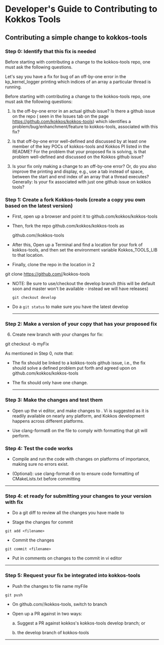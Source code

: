 # Developer's Guide to Contributing to Kokkos Tools



## Contributing a simple change to kokkos-tools 

### Step 0: Identify that this fix is needed 

Before starting with contributing a change to the kokkos-tools repo, one must ask the following questions. 

Let's say you have a fix for bug of an off-by-one error in the kp_kernel_logger printing which indices of an array a particular thread is running.  

Before starting with contributing a change to the kokkos-tools repo, one must ask the following questions: 

1. Is the off-by-one error in an actual github issue? Is there a github issue on the repo ( seen in the Issues tab on the page https://github.com/kokkos/kokkos-tools) which identifies a problem/bug/enhanchment/feature to kokkos-tools, associated with this fix? 
 
2. Is that off-by-one error well-defined and discussed by at least one member of the key POCs of kokkos-tools and Kokkos PI listed in the README? For the problem that your proposed fix is solving, is that problem well-defined and discussed on the Kokkos github issue? 

3. Is your fix only making a change to an off-by-one error? Or, do you also improve the printing and display, e.g., use a tab instead of space, between the start and end index of an array that a thread executes? Generally: Is your fix associated with just one github issue on kokkos tools? 


### Step 1: Create a fork Kokkos-tools  (create a copy you own based on the latest version)  

* First, open up a browser and point it to github.com/kokkos/kokkos-tools

* Then, fork the repo github.com/kokkos/kokkos-tools as 

    github.com/<YOURGITHUBID>/kokkos-tools 

* After this, Open up a Terminal and find a location for your fork of kokkos-tools, and then set the environment variable Kokkos_TOOLS_LIB to that location. 

* Finally, clone the repo in the location in 2   

 git clone https://github.com/<YOURGITHUBID>/kokkos-tools 

* NOTE: Be sure to use/checkout the develop branch (this will be default soon and master won't be available - instead we will have releases) 

  ` git checkout develop `

* Do a `git status` to make sure you have the latest develop 
 
  
  ---- 
  
### Step 2: Make a version of your copy that has your proposed fix
6. Create new branch with your changes for fix: 

 git checkout -b myFix 

As mentioned in Step 0, note that: 

* The fix should be linked to a kokkos-tools github issue, i.e.,  the fix should solve a defined problem put forth and agreed upon on github.com/kokkos/kokkos-tools

* The fix should only have one change. 
 
  
  -------

### Step 3: Make the changes and test them 

* Open up the vi editor, and make changes to <yourfilename>. Vi is suggested as it is readily available on nearly any platform, and Kokkos development happens across different platforms.

* Use clang-format8 on the file to comply with formatting that git will perform.

### Step 4: Test the code works

* Compile and run the code with changes on platforms of importance, making sure no errors exist. 

* (Optional): use clang-format-8 on <yourfilename> to ensure code formatting of CMakeLists.txt before committing 


-----
  
### Step 4: et ready for submitting your changes to your version with fix 

* Do a git diff to review all the changes you have made to <yourfilename> 

* Stage the changes for commit 

`git add <filename>` 


* Commit the changes 
 
 `git commit <filename>`   


* Put in comments on changes to the commit in vi editor

-------

### Step 5: Request your fix be integrated into kokkos-tools
* Push the changes to file name myFile 


 `git push` 


* On github.com/<yourGITHUBID>/kokkos-tools, switch to branch <myChange>

* Open up a PR against in two ways: 

   a. Suggest a PR against kokkos's kokkos-tools develop branch; or

   b. the develop branch of kokkos-tools 

  
-----------

 
